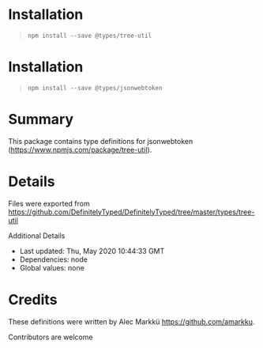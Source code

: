 # Installation

> `npm install --save @types/tree-util`

# Installation

> `npm install --save @types/jsonwebtoken`

# Summary

This package contains type definitions for jsonwebtoken (https://www.npmjs.com/package/tree-util).

# Details

Files were exported from https://github.com/DefinitelyTyped/DefinitelyTyped/tree/master/types/tree-util

Additional Details

- Last updated: Thu, May 2020 10:44:33 GMT
- Dependencies: node
- Global values: none

# Credits

These definitions were written by Alec Markkü <https://github.com/amarkku>.

Contributors are welcome
